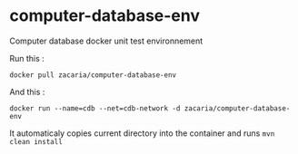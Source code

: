 # computer-database-env
Computer database docker unit test environnement

Run this :

`docker pull zacaria/computer-database-env`

And this :

`docker run --name=cdb --net=cdb-network -d zacaria/computer-database-env` 

 It automaticaly copies current directory into the container and runs `mvn clean install`
